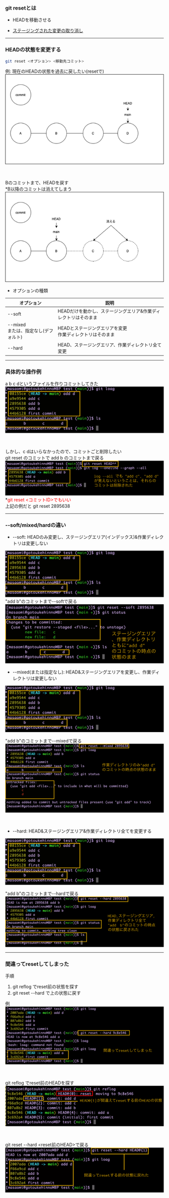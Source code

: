 ### git resetとは

- HEADを移動させる

- [ステージングされた変更の取り消し](./git_resetとgit_restore.md)

---

### HEADの状態を変更する

```bash
git reset <オプション> <移動先コミット>
```

例: 現在のHEADの状態を過去に戻したい(resetで)
<img src="./img/git_reset1.png" />

<br>

Bのコミットまで、HEADを戻す  
*B以降のコミットは消えてしまう
<img src="./img/git_reset2.png" />

- オプションの種類  

| オプション | 説明 |
| - | - |
| --soft | HEADだけを動かし、ステージングエリア&作業ディレクトリはそのまま |
| --mixed<br>または、指定なし(デフォルト) | HEADとステージングエリアを変更<br>作業ディレクトリはそのまま |
| --hard | HEAD、ステージングエリア、作業ディレクトリ全て変更 |

---

### 具体的な操作例

a b c dというファイルを作りコミットしてきた
<img src="./img/git_reset3.png" />

<br>

しかし、c dはいらなかったので、コミットごと削除したい  
git reset <add b>のコミットで add b のコミットまで戻る
<img src="./img/git_reset4.png" />
*<font color=red>git reset <コミットID>でもいい</font>  
上記の例だと git reset 2895638

---

### --soft/mixed/hardの違い

- --soft: HEADのみ変更し、ステージングエリア(インデックス)&作業ディレクトリは変更しない


<img src="./img/git_reset3.png" />

<br>
"add b"のコミットまで--softで戻る
<img src="./img/git_reset5.png">

<br>

- --mixed(または指定なし): HEAD&ステージングエリアを変更し、作業ディレクトリは変更しない

<img src="./img/git_reset3.png" />

<br>

"add b"のコミットまで--mixedで戻る
<img src="./img/git_reset6.png">

<br>

- --hard: HEAD&ステージングエリア&作業ディレクトリ全てを変更する

<img src="./img/git_reset3.png" />

<br>

"add b"のコミットまで--hardで戻る
<img src="./img/git_reset7.png">

---

### 間違ってresetしてしまった

手順
1. git reflog でreset前の状態を探す
2. git reset --hard で上の状態に戻す

例
<img src="./img/reset_mistake1.png" />

<br>

git reflog でreset前のHEADを探す
<img src="./img/reset_mistake2.png" />

<br>

git reset --hard <reset前のHEAD>で戻る
<img src="./img/reset_mistake3.png" />